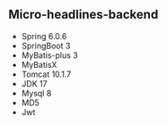 ## Micro-headlines-backend

- Spring 6.0.6
- SpringBoot 3
- MyBatis-plus 3
- MyBatisX
- Tomcat 10.1.7
- JDK 17
- Mysql 8
- MD5
- Jwt
